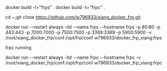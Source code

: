 docker build -t="frps" .
docker build -t="frpc" .

cd ~;git clone https://github.com/w796933/xiang_docker_frp.git

docker run --restart always -itd --name frps --hostname frps -p 80:80 -p 443:443 -p 7000:7000 -p 7500:7500 -p 3389:3389 -p 5900:5900 -v /root/xiang_docker_frp/conf:/opt/frp/conf w796933/docker_frp_xiang:frps

frpc running

docker run --restart always -itd --name frpc --hostname frpc -v /root/xiang_docker_frp/conf:/opt/frp/conf w796933/docker_frp_xiang:frpc
